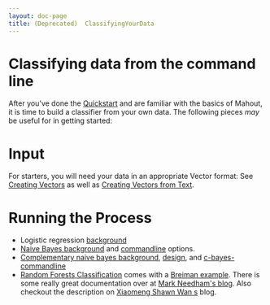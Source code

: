 ```yaml
---
layout: doc-page
title: (Deprecated)  ClassifyingYourData
---
```


# Classifying data from the command line


After you've done the [Quickstart](../basics/quickstart.html) and are familiar with the basics of Mahout, it is time to build a
classifier from your own data. The following pieces *may* be useful for in getting started:

<a name="ClassifyingYourData-Input"></a>
# Input

For starters, you will need your data in an appropriate Vector format: See [Creating Vectors](../basics/creating-vectors.html) as well as [Creating Vectors from Text](../basics/creating-vectors-from-text.html).

<a name="ClassifyingYourData-RunningtheProcess"></a>
# Running the Process

* Logistic regression [background](logistic-regression.html)
* [Naive Bayes background](naivebayes.html) and [commandline](bayesian-commandline.html) options.
* [Complementary naive bayes background](complementary-naive-bayes.html), [design](https://issues.apache.org/jira/browse/mahout-60.html), and [c-bayes-commandline](c-bayes-commandline.html)
* [Random Forests Classification](https://cwiki.apache.org/confluence/display/MAHOUT/Random+Forests) comes with a [Breiman example](breiman-example.html). There is some really great documentation
over at [Mark Needham's blog](http://www.markhneedham.com/blog/2012/10/27/kaggle-digit-recognizer-mahout-random-forest-attempt/). Also checkout the description on [Xiaomeng Shawn Wan
s](http://shawnwan.wordpress.com/2012/06/01/mahout-0-7-random-forest-examples/) blog.
